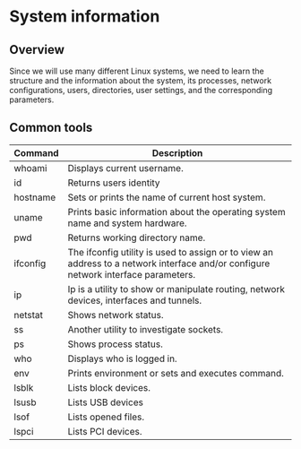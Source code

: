 # System information

## Overview

Since we will use many different Linux systems, we need to learn the structure and the information about the system, its processes, network configurations, users, directories, user settings, and the corresponding parameters.

## Common tools

| Command | Description |
|---|---|
| whoami | Displays current username. |
| id | Returns users identity |
| hostname | Sets or prints the name of current host system. |
| uname | Prints basic information about the operating system name and system hardware. |
| pwd | Returns working directory name. |
| ifconfig | The ifconfig utility is used to assign or to view an address to a network interface and/or configure network interface parameters. |
| ip | Ip is a utility to show or manipulate routing, network devices, interfaces and tunnels. |
| netstat | Shows network status. |
| ss | Another utility to investigate sockets. |
| ps | Shows process status. |
| who | Displays who is logged in. |
| env | Prints environment or sets and executes command. |
| lsblk | Lists block devices. |
| lsusb | Lists USB devices |
| lsof | Lists opened files. |
| lspci | Lists PCI devices. |
